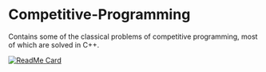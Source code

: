 # Competitive-Programming
Contains some of the classical problems of competitive programming, most of which are solved in C++.

[![ReadMe Card](https://github-readme-stats.vercel.app/api/pin/?username=ashutoshm1771&repo=Competitive-Programming&show_owner=true)](https://github.com/anuraghazra/github-readme-stats)
